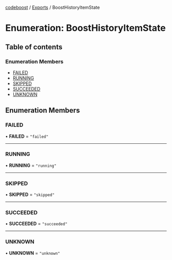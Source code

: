 [codeboost](../README.md) / [Exports](../modules.md) / BoostHistoryItemState

# Enumeration: BoostHistoryItemState

## Table of contents

### Enumeration Members

-   [FAILED](BoostHistoryItemState.md#failed)
-   [RUNNING](BoostHistoryItemState.md#running)
-   [SKIPPED](BoostHistoryItemState.md#skipped)
-   [SUCCEEDED](BoostHistoryItemState.md#succeeded)
-   [UNKNOWN](BoostHistoryItemState.md#unknown)

## Enumeration Members

### FAILED

• **FAILED** = `"failed"`

---

### RUNNING

• **RUNNING** = `"running"`

---

### SKIPPED

• **SKIPPED** = `"skipped"`

---

### SUCCEEDED

• **SUCCEEDED** = `"succeeded"`

---

### UNKNOWN

• **UNKNOWN** = `"unknown"`
